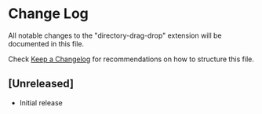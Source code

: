 # Change Log

All notable changes to the "directory-drag-drop" extension will be documented in this file.

Check [Keep a Changelog](http://keepachangelog.com/) for recommendations on how to structure this file.

## [Unreleased]

- Initial release
